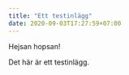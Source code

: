 ```yaml
---
title: "Ett testinlägg"
date: 2020-09-03T17:27:59+07:00
---
```


Hejsan hopsan!

Det här är ett testinlägg.
